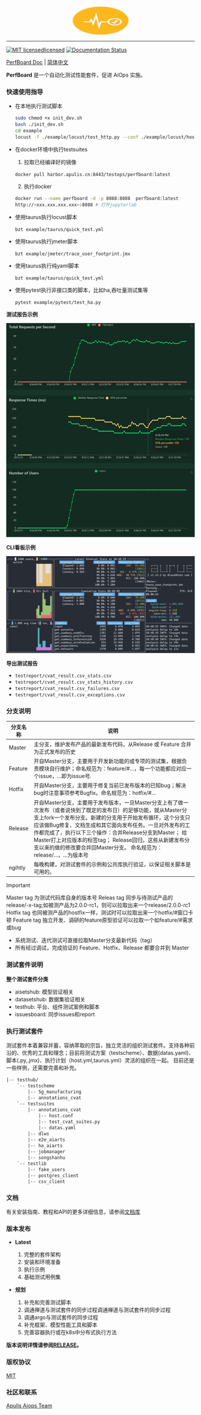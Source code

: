 
<p align="center">
<img src="docs/img/perfboard_logo.png" width="150"/>
</p>

-----------

[![MIT licensedlicensed](https://img.shields.io/badge/license-MIT-brightgreen.svg)](LICENSE)
[![Documentation Status](https://readthedocs.org/projects/nni/badge/?version=latest)](https://nni.readthedocs.io/en/latest/?badge=latest)

[PerfBoard Doc](README_en_US.md) | [简体中文](README.md)

**PerfBoard** 是一个自动化测试性能套件，促进 AiOps 实施。


### 快速使用指导


* 在本地执行测试脚本

    ```bash
    sudo chmod +x init_dev.sh
    bash ./init_dev.sh
    cd example
    locust -f ./example/locust/test_http.py --conf ./example/locust/host.conf
    ```

* 在docker环境中执行testsuites

    1. 拉取已经编译好的镜像
    
    `docker pull harbor.apulis.cn:8443/testops/perfboard:latest`

    2. 执行docker
    
    ```bash
    docker run --name perfboard -d -p 8088:8088  perfboard:latest
    http://<xxx.xxx.xxx.xxx>:8088 # 打开jupyterlab
    ```

* 使用taurus执行locust脚本

    `bzt example/taurus/quick_test.yml`

* 使用taurus执行jmeter脚本

    `bzt example/jmeter/trace_user_footprint.jmx`

* 使用taurus执行纯yaml脚本

    `bzt example/taurus/quick_test.yml`

* 使用pytest执行非接口类的脚本，比如ha,吞吐量测试集等

    `pytest example/pytest/test_ha.py`

**测试报告示例**

![locust-http-response](docs/img/locust_report.png)

**CLI看板示例**

![taurus-status](docs/img/taurus_report.png)

**导出测试报告**

* `testreport/cvat_result.csv_stats.csv`
* `testreport/cvat_result.csv_stats_history.csv`
* `testreport/cvat_result.csv_failures.csv`
* `testreport/cvat_result.csv_exceptions.csv`

### 分支说明


| 分支名称     |说明|
| ----------- | -------------------------------------------------------------------- |
| Master      | 主分支，维护发布产品的最新发布代码，从Release 或 Feature 合并为正式发布的历史|
| Feature     | 开自Master分支，主要用于开发新功能的或专项的测试集，根据负责模块自行维护；命名规范为：feature/#...，每一个功能都应对应一个issue，...即为issue号. |
| Hotfix      |	开自Master分支，主要用于修复当前已发布版本的已知bug；解决bug时注意事项参考Bugfix。命名规范为：hotfix/#... |
| Release	  | 开自Master分支，主要用于发布版本，一旦Master分支上有了做一次发布（或者说快到了既定的发布日）的足够功能，就从Master分支上fork一个发布分支。新建的分支用于开始发布循环，这个分支只应该做Bug修复、文档生成和其它面向发布任务。一旦对外发布的工作都完成了，执行以下三个操作：合并Release分支到Master； 给Master打上对应版本的标签tag； Release回归，这些从新建发布分支以来的做的修改要合并回Master分支。 命名规范为：release/...，...为版本号|
| ngihtly     | 每晚构建，对测试套件的示例和公共库执行验证，以保证相关脚本是可用的。|

> [!IMPORTANT]
> Master tag 为测试代码库自身的版本号
> Releas tag 同步与待测试产品的release/-x-tag;如被测产品为2.0.0-rc1，则可以拉取出来一个release/2.0.0-rc1
> Hotfix tag 也同被测产品的hostfix一样，测试时可以拉取出来一个hotfix/#窗口卡顿
> Feature tag 独立开发、调研的feature原型验证可以拉取一个如feature/#需求或bug

* 系统测试、迭代测试可直接拉取Master分支最新代码（tag）
* 所有经过调试，完成验证的 Feature、Hotfix、Release 都要合并到 Master


### 测试套件说明

**整个测试套件分类**

* aisetshub:    模型验证相关
* datasetshub:  数据集验证相关
* testhub:      平台、组件测试案例和脚本
* issuesboard:  同步issues和report

### 执行测试套件

测试套件本着兼容并蓄，容纳萃取的宗旨，独立灵活的组织测试套件。支持各种前沿的、优秀的工具和理念；目前将测试方案（testscheme）、数据(datas.yaml)、脚本(.py,.jmx)、执行计划（host.yml,taurus.yml）灵活的组织在一起。
目前还是一些样例，还需要完善和补充。

``` direction
|-- testhub/
    `-- testscheme
        |-- 5g_manufacturing
        |-- annotations_cvat
    `-- testsuites
        |-- annotations_cvat
            |-- host.conf
            |-- test_cvat_suites.py
            |-- datas.yaml
        |-- dlws
        |-- e2e_aiarts
        |-- ha_aiarts
        |-- jobmanager
        |-- songshanhu
    `-- testlib
        |-- fake_users
        |-- postgres_client
        |-- csv_client
```


### 文档 

有关安装指南、教程和API的更多详细信息，请参阅[文档库](docs/zh_CN)

### 版本发布

* **Latest**

    1. 完整的套件架构
    2. 安装和环境准备
    3. 执行示例
    4. 基础测试用例集

* **规划**

    1. 补充和完善测试脚本
    2. 调通禅道与测试套件的同步过程调通禅道与测试套件的同步过程
    3. 调通argo与测试套件的同步过程
    4. 补充框架、模型性能工具和脚本 
    5. 完善容器执行或在k8s中分布式执行方法

**版本说明详情请参阅[RELEASE](./RELEASE.md)。**

### 版权协议

[MIT](LICENSE)

### 社区和联系

[Apulis Aiops Team](http://www.apulis.cn/index.php?s=/sys/cate/5.html)
